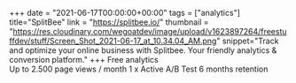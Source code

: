+++
date = "2021-06-17T00:00:00+00:00"
tags = ["analytics"]
title="SplitBee"
link = "https://splitbee.io/"
thumbnail = "https://res.cloudinary.com/wegoatdev/image/upload/v1623897264/freestuffdev/stuff/Screen_Shot_2021-06-17_at_10.34.04_AM.png"
snippet="Track and optimize your online business with Splitbee.
Your friendly analytics & conversion platform."
+++
Free analytics  
Up to 2.500 page views / month
1 x Active A/B Test
6 months retention
